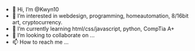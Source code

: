 - 👋 Hi, I’m @Kwyn10
- 👀 I’m interested in webdesign, programming, homeautomation, 8/16bit art, cryptocurrency.
- 🌱 I’m currently learning  html/css/javascript, python, CompTia A+
- 💞️ I’m looking to collaborate on ...
- 📫 How to reach me ...

<!---
Kwyn10/Kwyn10 is a ✨ special ✨ repository because its `README.md` (this file) appears on your GitHub profile.
You can click the Preview link to take a look at your changes.
--->

